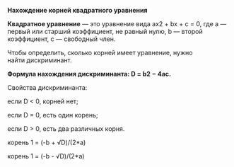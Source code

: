 **Нахождение корней квадратного уравнения**

**Квадратное уравнение** — это уравнение вида ax2 + bx + c = 0, где a — первый или старший коэффициент, не равный нулю, b — второй коэффициент, c — свободный член.

Чтобы определить, сколько корней имеет уравнение, нужно найти дискриминант. 

**Формула нахождения дискриминанта: D = b2 − 4ac.** 

Cвойства дискриминанта:

если D < 0, корней нет;

если D = 0, есть один корень;

если D > 0, есть два различных корня.

корень 1 = (-b + √D)/(2*a)

корень 1 = (-b - √D)/(2*a)